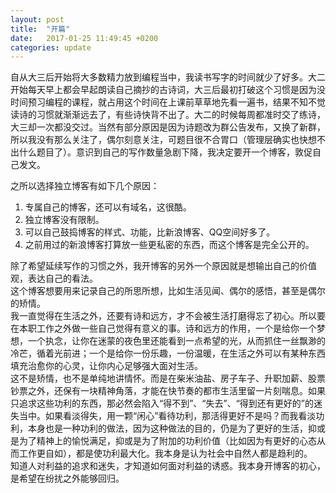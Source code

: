 ```yaml
---
layout: post
title:  "开篇"
date:   2017-01-25 11:49:45 +0200
categories: update
---
```

自从大三后开始将大多数精力放到编程当中，我读书写字的时间就少了好多。大二开始每天早上都会早起朗读自己摘抄的古诗词，大三后最初打破这个习惯是因为没时间预习编程的课程，就占用这个时间在上课前草草地先看一遍书，结果不知不觉读诗的习惯就渐渐远去了，有些诗快背不出了。大二的时候每周都准时交了练诗，大三却一次都没交过。当然有部分原因是因为诗题改为群公告发布，又换了新群，所以我没有那么关注了，偶尔刻意关注，可题目很不合胃口（管理层确实也快想不出什么题目了）。意识到自己的写作数量急剧下降，我决定要开一个博客，敦促自己发文。      

之所以选择独立博客有如下几个原因：        

1. 专属自己的博客，还可以有域名，这很酷。      
2. 独立博客没有限制。</br>
3. 可以自己鼓捣博客的样式、功能，比新浪博客、QQ空间好多了。</br>
4. 之前用过的新浪博客打算放一些更私密的东西，而这个博客是完全公开的。

除了希望延续写作的习惯之外，我开博客的另外一个原因就是想输出自己的价值观，表达自己的看法。</br>
这个博客想要用来记录自己的所思所想，比如生活见闻、偶尔的感悟，甚至是偶尔的矫情。</br>
我一直觉得在生活之外，还要有诗和远方，才不会被生活打磨得忘了初心。所以要在本职工作之外做一些自己觉得有意义的事。诗和远方的作用，一个是给你一个梦想，一个执念，让你在迷蒙的夜色里还能看到一点希望的光，从而抓住一丝飘渺的冷芒，循着光前进；一个是给你一份乐趣，一份温暖，在生活之外可以有某种东西填充治愈你的心灵，让你内心足够强大面对生活。</br>
这不是矫情，也不是单纯地讲情怀。而是在柴米油盐、房子车子、升职加薪、股票钞票之外，还保有一块精神角落，才能在快节奏的都市生活里留一片刻喘息。如果只追求这些功利的东西，那必然会陷入“得不到”、“失去”、“得到还有更好的”的迷失当中。如果看淡得失，用一颗“闲心”看待功利，那活得更好不是吗？而我看淡功利，本身也是一种功利的做法，因为这种做法的目的，仍是为了更好的生活，抑或是为了精神上的愉悦满足，抑或是为了附加的功利价值（比如因为有更好的心态从而工作更自如），都是使功利最大化。我本身是认为社会中自然人都是趋利的。</br>
知道人对利益的追求和迷失，才知道如何面对利益的诱惑。我本身开博客的初心，是希望在纷扰之外能够回归。


